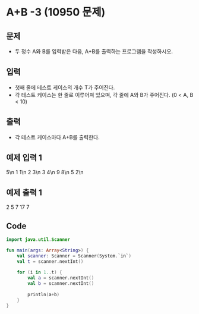 # A+B -3 (10950 문제)
## 문제
- 두 정수 A와 B를 입력받은 다음, A+B를 출력하는 프로그램을 작성하시오.
## 입력
- 첫째 줄에 테스트 케이스의 개수 T가 주어진다.
- 각 테스트 케이스는 한 줄로 이루어져 있으며, 각 줄에 A와 B가 주어진다. (0 < A, B < 10)
## 출력
- 각 테스트 케이스마다 A+B를 출력한다.

## 예제 입력 1 
5\n
1 1\n
2 3\n
3 4\n
9 8\n
5 2\n
## 예제 출력 1 
2
5
7
17
7

## Code
```kotlin
import java.util.Scanner

fun main(args: Array<String>) {
    val scanner: Scanner = Scanner(System.`in`)
    val t = scanner.nextInt()
    
    for (i in 1..t) {
        val a = scanner.nextInt()
        val b = scanner.nextInt()
        
        println(a+b)
    }
}
```
